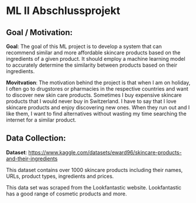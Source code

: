 # ML II Abschlussprojekt 

## Goal / Motivation: 

**Goal**:  The goal of this ML project is to develop a system that can recommend similar and more affordable skincare products based on the ingredients of a given product. It should employ a machine learning model to accurately determine the similarity between products based on their ingredients.

**Movitvation**: The motivation behind the project is that when I am on holiday, I often go to drugstores or pharmacies in the respective countries and want to discover new skin care products. Sometimes I buy expensive skincare products that I would never buy in Switzerland. I have to say that I love skincare products and enjoy discovering new ones. When they run out and I like them, I want to find alternatives without wasting my time searching the internet for a similar product. 


## Data Collection: 
**Dataset**: https://www.kaggle.com/datasets/eward96/skincare-products-and-their-ingredients

This dataset contains over 1000 skincare products including their names, URLs, product types, ingredients and prices.

This data set was scraped from the Lookfantastic website. Lookfantastic has a good range of cosmetic products and more. 



